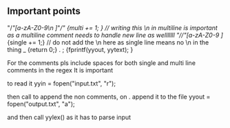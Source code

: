 ## Important points

"/*"[a-zA-Z0-9\n ]*"*/" {multi += 1; } // writing this \n in multiline is important as a multiline comment needs to handle new line as welllllll 
"//"[a-zA-Z0-9 ]* {single += 1;} // do not add the \n here as single line means no \n in the thing
_ {return 0;}
. ; {fprintf(yyout, yytext); }

For the comments pls include spaces for both single and multi line comments in the regex
It is important

to read it
yyin = fopen("input.txt", "r");

then call to append the non comments, on . append it to the file 
yyout = fopen("output.txt", "a");

and then call yylex() as it has to parse input